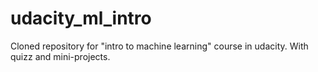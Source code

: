# udacity_ml_intro
Cloned repository for "intro to machine learning" course in udacity. With quizz and mini-projects.
